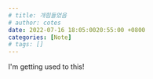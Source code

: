 ```yaml
---
# title: 개힘들었음
# author: cotes
date: 2022-07-16 18:05:0020:55:00 +0800
categories: [Note]
# tags: []
---
```


<!-- ## 몇 시간 태웠지만 -->

I'm getting used to this! 
